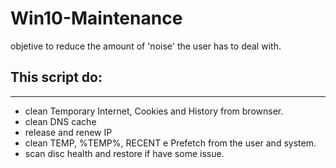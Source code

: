 # Win10-Maintenance

objetive to reduce the amount of 'noise' the user has to deal with.

## This script do:
---------------------

- clean Temporary Internet, Cookies and History from brownser.
- clean DNS cache
- release and renew IP
- clean TEMP, %TEMP%, RECENT e Prefetch from the user and system.
- scan disc health and restore if have some issue.
